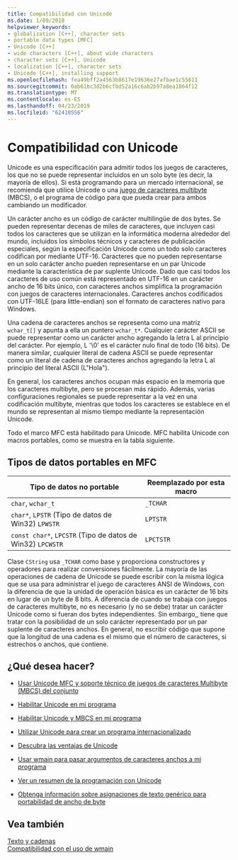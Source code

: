 ```yaml
---
title: Compatibilidad con Unicode
ms.date: 1/09/2018
helpviewer_keywords:
- globalization [C++], character sets
- portable data types [MFC]
- Unicode [C++]
- wide characters [C++], about wide characters
- character sets [C++], Unicode
- localization [C++], character sets
- Unicode [C++], installing support
ms.openlocfilehash: fea49bff2a4563b8617e19636e27afbae1c55811
ms.sourcegitcommit: 0ab61bc3d2b6cfbd52a16c6ab2b97a8ea1864f12
ms.translationtype: MT
ms.contentlocale: es-ES
ms.lasthandoff: 04/23/2019
ms.locfileid: "62410556"
---
```

# <a name="support-for-unicode"></a>Compatibilidad con Unicode

Unicode es una especificación para admitir todos los juegos de caracteres, los que no se puede representar incluidos en un solo byte (es decir, la mayoría de ellos). Si está programando para un mercado internacional, se recomienda que utilice Unicode o una [juego de caracteres multibyte](../text/support-for-multibyte-character-sets-mbcss.md) (MBCS), o el programa de código para que pueda crear para ambos cambiando un modificador.

Un carácter ancho es un código de carácter multilingüe de dos bytes. Se pueden representar decenas de miles de caracteres, que incluyen casi todos los caracteres que se utilizan en la informática moderna alrededor del mundo, incluidos los símbolos técnicos y caracteres de publicación especiales, según la especificación Unicode como un todo solo caracteres codifican por mediante UTF-16. Caracteres que no pueden representarse en un solo carácter ancho pueden representarse en un par Unicode mediante la característica de par suplente Unicode. Dado que casi todos los caracteres de uso común está representado en UTF-16 en un carácter ancho de 16 bits único, con caracteres anchos simplifica la programación con juegos de caracteres internacionales. Caracteres anchos codificados con UTF-16LE (para little-endian) son el formato de caracteres nativo para Windows.

Una cadena de caracteres anchos se representa como una matriz `wchar_t[]` y apunta a ella un puntero `wchar_t*`. Cualquier carácter ASCII se puede representar como un carácter ancho agregando la letra L al principio del carácter. Por ejemplo, L '\0' es el carácter nulo final de todo (16 bits). De manera similar, cualquier literal de cadena ASCII se puede representar como un literal de cadena de caracteres anchos agregando la letra L al principio del literal ASCII (L"Hola").

En general, los caracteres anchos ocupan más espacio en la memoria que los caracteres multibyte, pero se procesan más rápido. Además, varias configuraciones regionales se puede representar a la vez en una codificación multibyte, mientras que todos los caracteres se establece en el mundo se representan al mismo tiempo mediante la representación Unicode.

Todo el marco MFC está habilitado para Unicode. MFC habilita Unicode con macros portables, como se muestra en la tabla siguiente.

## <a name="portable-data-types-in-mfc"></a>Tipos de datos portables en MFC

|Tipo de datos no portable|Reemplazado por esta macro|
|-----------------------------|----------------------------|
|`char`, `wchar_t`|`_TCHAR`|
|`char*`, `LPSTR` (Tipo de datos de Win32) `LPWSTR`|`LPTSTR`|
|`const char*`, `LPCSTR` (Tipo de datos de Win32) `LPCWSTR`|`LPCTSTR`|

Clase `CString` usa `_TCHAR` como base y proporciona constructores y operadores para realizar conversiones fácilmente. La mayoría de las operaciones de cadena de Unicode se puede escribir con la misma lógica que se usa para administrar el juego de caracteres ANSI de Windows, con la diferencia de que la unidad de operación básica es un carácter de 16 bits en lugar de un byte de 8 bits. A diferencia de cuando se trabaja con juegos de caracteres multibyte, no es necesario (y no se debe) tratar un carácter Unicode como si fueran dos bytes independientes. Sin embargo,, tiene que tratar con la posibilidad de un solo carácter representado por un par suplente de caracteres anchos. En general, no escribir código que supone que la longitud de una cadena es el mismo que el número de caracteres, si estrechos o anchos, que contiene.

## <a name="what-do-you-want-to-do"></a>¿Qué desea hacer?

- [Usar Unicode MFC y soporte técnico de juegos de caracteres Multibyte (MBCS) del conjunto](../atl-mfc-shared/unicode-and-multibyte-character-set-mbcs-support.md)

- [Habilitar Unicode en mi programa](../text/international-enabling.md)

- [Habilitar Unicode y MBCS en mi programa](../text/internationalization-strategies.md)

- [Utilizar Unicode para crear un programa internacionalizado](../text/unicode-programming-summary.md)

- [Descubra las ventajas de Unicode](../text/benefits-of-character-set-portability.md)

- [Usar wmain para pasar argumentos de caracteres anchos a mi programa](../text/support-for-using-wmain.md)

- [Ver un resumen de la programación con Unicode](../text/unicode-programming-summary.md)

- [Obtenga información sobre asignaciones de texto genérico para portabilidad de ancho de byte](../text/generic-text-mappings-in-tchar-h.md)

## <a name="see-also"></a>Vea también

[Texto y cadenas](../text/text-and-strings-in-visual-cpp.md)<br/>
[Compatibilidad con el uso de wmain](../text/support-for-using-wmain.md)